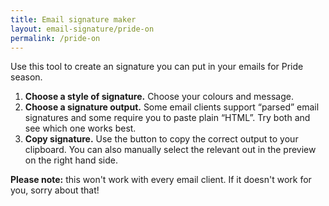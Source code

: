 ```yaml
---
title: Email signature maker
layout: email-signature/pride-on
permalink: /pride-on
---
```


Use this tool to create an signature you can put in your emails for Pride season.

1. **Choose a style of signature.** Choose your colours and message.
2. **Choose a signature output.** Some email clients support “parsed” email signatures and some require you to paste plain “HTML”. Try both and see which one works best.
3. **Copy signature.** Use the button to copy the correct output to your clipboard. You can also manually select the relevant out in the preview on the right hand side.

**Please note:** this won't work with every email client. If it doesn't work for you, sorry about that!